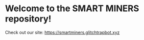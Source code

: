 # Welcome to the SMART MINERS repository!

Check out our site:
https://smartminers.glitchtrapbot.xyz
